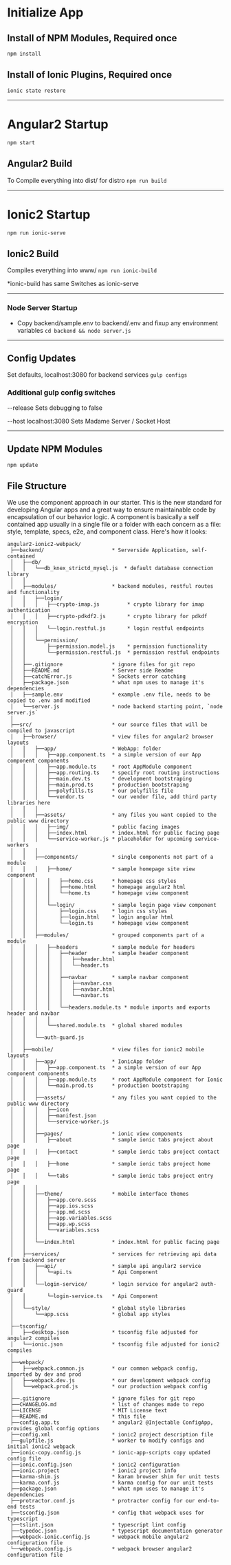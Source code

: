 # Initialize App
## Install of NPM Modules, Required once
```npm install```

## Install of Ionic Plugins, Required once
```ionic state restore```



---------------------------------
# Angular2 Startup
```npm start```

## Angular2 Build
To Compile everything into dist/ for distro
```npm run build```



---------------------------------
# Ionic2 Startup
```npm run ionic-serve```


## Ionic2 Build
Compiles everything into www/
```npm run ionic-build```

*ionic-build has same Switches as ionic-serve


---------------------------------
### Node Server Startup
* Copy backend/sample.env to backend/.env and fixup any environment variables
```cd backend && node server.js```


---------------------------------
## Config Updates
Set defaults, localhost:3080 for backend services
```gulp configs```

### Additional gulp config switches
--release
Sets debugging to false

--host localhost:3080
Sets Madame Server / Socket Host


---------------------------------
## Update NPM Modules
```npm update```



## File Structure
We use the component approach in our starter. This is the new standard for developing Angular apps and a great way to ensure maintainable code by encapsulation of our behavior logic. A component is basically a self contained app usually in a single file or a folder with each concern as a file: style, template, specs, e2e, and component class. Here's how it looks:
```
angular2-ionic2-webpack/
 ├──backend/                      * Serverside Application, self-contained
 │   ├──db/   
 │   │   └──db_knex_strictd_mysql.js  * default database connection library
 │   │
 │   ├──modules/                  * backend modules, restful routes and functionality
 │   │   ├──login/
 │   │   │   ├──crypto-imap.js         * crypto library for imap authentication
 │   │   │   ├──crypto-pdkdf2.js       * crypto library for pdkdf encryption
 │   │   │   └──login.restful.js       * login restful endpoints
 │   │   │
 │   │   └──permission/
 │   │       ├──permission.model.js    * permission functionality
 │   │       └──permission.restful.js  * permission restful endpoints
 │   │
 │   ├──.gitignore                * ignore files for git repo
 │   ├──README.md                 * Server side Readme 
 │   ├──catchError.js             * Sockets error catching
 │   ├──package.json              * what npm uses to manage it's dependencies
 │   ├──sample.env                * example .env file, needs to be copied to .env and modified 
 │   └──server.js                 * node backend starting point, `node server.js`
 │
 ├──src/                          * our source files that will be compiled to javascript
 │   ├──browser/                  * view files for angular2 browser layouts
 │   │   ├──app/                  * WebApp: folder
 │   │   │   ├──app.component.ts  * a simple version of our App component components
 │   │   │   ├──app.module.ts     * root AppModule component
 │   │   │   ├──app.routing.ts    * specify root routing instructions
 │   │   │   ├──main.dev.ts       * development bootstraping
 │   │   │   ├──main.prod.ts      * production bootstraping
 │   │   │   ├──polyfills.ts      * our polyfills file
 │   │   │   └──vendor.ts         * our vendor file, add third party libraries here
 │   │   │
 │   │   ├──assets/               * any files you want copied to the public www directory
 │   │   │   ├──img/              * public facing images
 │   │   │   ├──index.html        * index.html for public facing page
 │   │   │   └──service-worker.js * placeholder for upcoming service-workers 
 │   │   │
 │   │   ├──components/           * single components not part of a module
 │   │   │   ├──home/             * sample homepage site view component
 │   │   │   │   ├──home.css      * homepage css styles
 │   │   │   │   ├──home.html     * homepage angular2 html
 │   │   │   │   └──home.ts       * homepage view component
 │   │   │   │
 │   │   │   └──login/            * sample login page view component
 │   │   │       ├──login.css     * login css styles
 │   │   │       ├──login.html    * login angular html
 │   │   │       └──login.ts      * homepage view component
 │   │   │
 │   │   ├──modules/              * grouped components part of a module
 │   │   │   ├──headers           * sample module for headers
 │   │   │   │   ├──header        * sample header component
 │   │   │   │   │   ├──header.html
 │   │   │   │   │   └──header.ts
 │   │   │   │   │
 │   │   │   │   ├──navbar        * sample navbar component
 │   │   │   │   │   ├──navbar.css
 │   │   │   │   │   ├──navbar.html 
 │   │   │   │   │   └──navbar.ts
 │   │   │   │   │
 │   │   │   │   └──headers.module.ts * module imports and exports header and navbar
 │   │   │   │
 │   │   │   └──shared.module.ts  * global shared modules  
 │   │   │
 │   │   └──auth-guard.js
 │   │
 │   ├──mobile/                   * view files for ionic2 mobile layouts
 │   │   ├──app/                  * IonicApp folder
 │   │   │   ├──app.component.ts  * a simple version of our App component components
 │   │   │   ├──app.module.ts     * root AppModule component for Ionic
 │   │   │   └──main.prod.ts      * production bootstraping
 │   │   │
 │   │   ├──assets/               * any files you want copied to the public www directory
 │   │   │   ├──icon
 │   │   │   ├──manifest.json
 │   │   │   └──service-worker.js
 │   │   │
 │   │   ├──pages/                * ionic view components
 │   │   │   ├──about             * sample ionic tabs project about page
 │   │   │   ├──contact           * sample ionic tabs project contact page
 │   │   │   ├──home              * sample ionic tabs project home page
 │   │   │   └──tabs              * sample ionic tabs project entry page
 │   │   │
 │   │   ├──theme/                * mobile interface themes
 │   │   │   ├──app.core.scss
 │   │   │   ├──app.ios.scss
 │   │   │   ├──app.md.scss
 │   │   │   ├──app.variables.scss
 │   │   │   ├──app.wp.scss
 │   │   │   └──variables.scss 
 │   │   │
 │   │   └──index.html            * index.html for public facing page
 │   │
 │   ├──services/                 * services for retrieving api data from backend server
 │   │   ├──api/                  * sample api angular2 service
 │   │   │   └─api.ts             * Api Component
 │   │   │
 │   │   └──login-service/        * login service for angular2 auth-guard
 │   │       └─login-service.ts   * Api Component
 │   │
 │   └──style/                    * global style libraries
 │       └──app.scss              * global app styles
 │
 ├──tsconfig/ 
 │   ├──desktop.json              * tsconfig file adjusted for angular2 compiles
 │   └──ionic.json                * tsconfig file adjusted for ionic2 compiles
 │
 ├──webpack/ 
 │   ├──webpack.common.js         * our common webpack config, imported by dev and prod
 │   ├──webpack.dev.js            * our development webpack config
 │   └──webpack.prod.js           * our production webpack config
 │
 ├──.gitignore                    * ignore files for git repo
 ├──CHANGELOG.md                  * list of changes made to repo
 ├──LICENSE                       * MIT License text
 ├──README.md                     * this file
 ├──config.app.ts                 * angular2 @Injectable ConfigApp, provides global config options
 ├──config.xml                    * ionic2 project description file
 ├──gulpfile.js                   * worker to modify configs and initial ionic2 webpack
 ├──ionic-copy.config.js          * ionic-app-scripts copy updated config file
 ├──ionic.config.json             * ionic2 configuration
 ├──ionic.project                 * ionic2 project info
 ├──karma-shim.js                 * karam browser shim for unit tests
 ├──karma.conf.js                 * karma config for our unit tests
 ├──package.json                  * what npm uses to manage it's dependencies
 ├──protractor.conf.js            * protractor config for our end-to-end tests
 ├──tsconfig.json                 * config that webpack uses for typescript
 ├──tslint.json                   * typescript lint config
 ├──typedoc.json                  * typescript documentation generator
 ├──webpack-ionic.config.js       * webpack mobile angular2 configuration file
 └──webpack.config.js             * webpack browser angular2 configuration file
```



